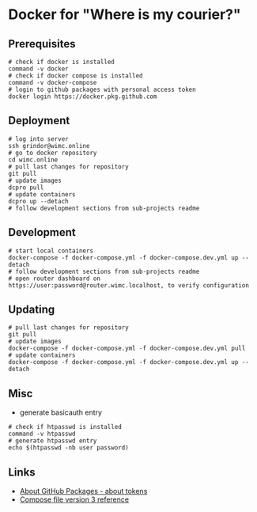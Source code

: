 # Docker for "Where is my courier?"

## Prerequisites
```shell script
# check if docker is installed
command -v docker
# check if docker compose is installed
command -v docker-compose
# login to github packages with personal access token
docker login https://docker.pkg.github.com
```

## Deployment
```shell script
# log into server
ssh grindor@wimc.online
# go to docker repository
cd wimc.online
# pull last changes for repository
git pull
# update images
dcpro pull
# update containers
dcpro up --detach
# follow development sections from sub-projects readme
```

## Development
```shell script
# start local containers
docker-compose -f docker-compose.yml -f docker-compose.dev.yml up --detach
# follow development sections from sub-projects readme
# open router dashboard on https://user:password@router.wimc.localhost, to verify configuration
```

## Updating
```shell script
# pull last changes for repository
git pull
# update images
docker-compose -f docker-compose.yml -f docker-compose.dev.yml pull
# update containers
docker-compose -f docker-compose.yml -f docker-compose.dev.yml up --detach
```

## Misc
- generate basicauth entry
```shell script
# check if htpasswd is installed
command -v htpasswd
# generate htpasswd entry
echo $(htpasswd -nb user password)
```

## Links
- [About GitHub Packages - about tokens](https://help.github.com/en/packages/publishing-and-managing-packages/about-github-packages#about-tokens)
- [Compose file version 3 reference](https://docs.docker.com/compose/compose-file/)

